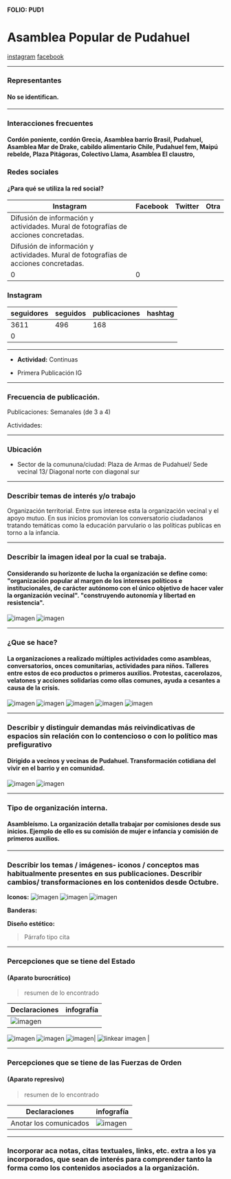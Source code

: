 #### FOLIO: PUD1

# Asamblea Popular de Pudahuel


[instagram](https://www.instagram.com/asambleapudahuel/
)
[facebook](https://www.facebook.com/Asamblea-Popular-Pudahuel-102955984481066/?ref=page_internal)


---

### Representantes
####  No se identifican. 

---
### Interacciones frecuentes
#### Cordón poniente, cordón Grecia, Asamblea barrio Brasil, Pudahuel, Asamblea Mar de Drake, cabildo alimentario Chile, Pudahuel fem, Maipú rebelde, Plaza Pitágoras, Colectivo Llama, Asamblea El claustro,


### Redes sociales
#### ¿Para qué se utiliza la red social?
| Instagram | Facebook | Twitter | Otra 
|---|---|---|---|
|Difusión de información y actividades. Mural de fotografías de acciones concretadas.
|Difusión de información y actividades. Mural de fotografías de acciones concretadas.
|0| 0|

### **Instagram**
| seguidores | seguidos | publicaciones | hashtag 
|---|---|---|---|
|3611|	496	|168
| 0

---

* **Actividad:**   Continuas


* Primera Publicación IG

---
### Frecuencia de publicación.

Publicaciones: Semanales (de 3 a 4)


Actividades:

---
### Ubicación
* Sector de la comununa/ciudad: Plaza de Armas de Pudahuel/ Sede vecinal 13/ Diagonal norte con diagonal sur


---
### Describir temas de interés y/o trabajo
Organización territorial. Entre sus interese esta la organización vecinal y el apoyo mutuo. En sus inicios promovían los conversatorio ciudadanos tratando temáticas como la educación parvulario o las políticas publicas en torno a la infancia.

---
### Describir la imagen ideal por la cual se trabaja.
#### Considerando su horizonte de lucha la organización se define como: "organización popular al margen de los intereses políticos e institucionales, de carácter autónomo con el único objetivo de hacer valer la organización vecinal". "construyendo autonomía y libertad en resistencia".
![imagen](presentacion.jpg)
![imagen](ideas.jpg)

---
### ¿Que se hace?
#### La organizaciones a realizado múltiples actividades como asambleas, conversatorios, onces comunitarias, actividades para niños. Talleres entre estos de eco productos o primeros auxilios. Protestas, cacerolazos, velatones y acciones solidarias como ollas comunes, ayuda a cesantes a causa de la crisis.
![imagen](velaton.jpg)
![imagen](sindicato.jpg)
![imagen](recicla.jpg)
![imagen](muralismo.jpg)
![imagen](ecoproducto.jpg)



---
### Describir y distinguir demandas más reivindicativas de espacios sin relación con lo contencioso o con lo político mas prefigurativo
#### Dirigido a vecinos y vecinas de Pudahuel. Transformación cotidiana del vivir en el barrio y en comunidad.
![imagen](demandas.jpg)
![imagen](demandas2.jpg)

---
### Tipo de organización interna.
#### Asambleísmo. La organización detalla trabajar por comisiones desde sus inicios. Ejemplo de ello es su comisión de mujer e infancia y comisión de primeros auxilios.


---
### Describir los temas / imágenes- iconos / conceptos mas habitualmente presentes en sus publicaciones. Describir cambios/ transformaciones en los contenidos desde Octubre.

**Iconos:**
![imagen](logo.jpg)
![imagen](mural.jpg)
![imagen](catrillanca.jpg)


**Banderas:**

**Diseño estético:**

> Párrafo tipo cita 

---
### Percepciones que se tiene del Estado
#### (Aparato burocrático)
> resumen de lo encontrado

| Declaraciones | infografía | 
|---|---|
|![imagen](gobcovid.jpg)
![imagen](comunimunicipo.jpg)
![imagen](municipio.jpg) 
![imagen](minicipio.jpg)| ![linkear imagen]() |

---
### Percepciones que se tiene de las Fuerzas de Orden
#### (Aparato represivo)
> resumen de lo encontrado

| Declaraciones | infografía | 
|---|---|
|Anotar los comunicados | ![imagen]() |


---
### Incorporar aca notas, citas textuales, links, etc. extra a los ya incorporados, que sean de interés para comprender tanto la forma como los contenidos asociados a la organización.
